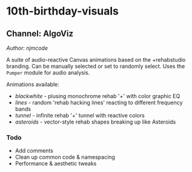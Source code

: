 # 10th-birthday-visuals
## Channel: AlgoViz

_Author: njmcode_

A suite of audio-reactive Canvas animations based on the +rehabstudio branding.  Can be manually selected or set to randomly select.  Uses the `Pumper` module for audio analysis.

Animations available:
- *blackwhite* - plusing monochrome rehab '+' with color graphic EQ
- *lines* - random 'rehab hacking lines' reacting to different frequency bands
- *tunnel* - infinite rehab '+' tunnel with reactive colors
- *asteroids* - vector-style rehab shapes breaking up like Asteroids

### Todo

- Add comments
- Clean up common code & namespacing
- Performance & aesthetic tweaks
